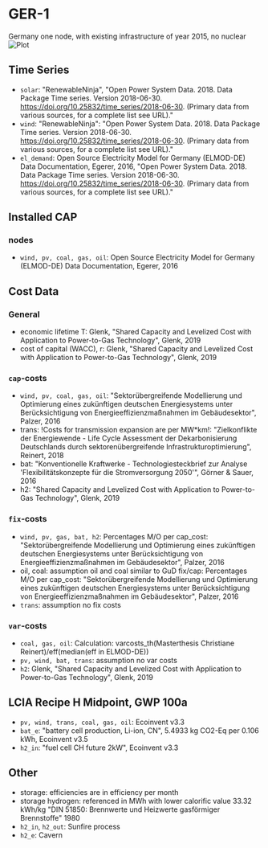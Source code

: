 # GER-1 #
Germany one node,  with existing infrastructure of year 2015, no nuclear
![Plot](assets/GER_1.svg)
## Time Series
- `solar`: "RenewableNinja",  "Open Power System Data. 2018. Data Package Time series. Version 2018-06-30. https://doi.org/10.25832/time_series/2018-06-30. (Primary data from various sources, for a complete list see URL)."
- `wind`: "RenewableNinja":  "Open Power System Data. 2018. Data Package Time series. Version 2018-06-30. https://doi.org/10.25832/time_series/2018-06-30. (Primary data from various sources, for a complete list see URL)."
- `el_demand`: Open Source Electricity Model for Germany (ELMOD-DE) Data Documentation, Egerer, 2016, "Open Power System Data. 2018. Data Package Time series. Version 2018-06-30. https://doi.org/10.25832/time_series/2018-06-30. (Primary data from various sources, for a complete list see URL)."

## Installed CAP
### nodes
- `wind, pv, coal, gas, oil`: Open Source Electricity Model for Germany (ELMOD-DE) Data Documentation, Egerer, 2016

## Cost Data
### General
- economic lifetime T: Glenk, "Shared Capacity and Levelized Cost with Application to Power-to-Gas Technology", Glenk, 2019
- cost of capital (WACC), r:  Glenk, "Shared Capacity and Levelized Cost with Application to Power-to-Gas Technology", Glenk, 2019
### `cap`-costs
- `wind, pv, coal, gas, oil`: "Sektorübergreifende Modellierung und Optimierung eines zukünftigen deutschen Energiesystems unter Berücksichtigung von Energieeffizienzmaßnahmen im Gebäudesektor", Palzer, 2016
- trans: !Costs for transmission expansion are per MW*km!: "Zielkonflikte der Energiewende - Life Cycle Assessment der Dekarbonisierung Deutschlands durch sektorenübergreifende Infrastrukturoptimierung", Reinert, 2018
- bat: "Konventionelle Kraftwerke - Technologiesteckbrief zur Analyse 'Flexibilitätskonzepte für die Stromversorgung 2050'", Görner & Sauer, 2016
- h2: "Shared Capacity and Levelized Cost with Application to Power-to-Gas Technology", Glenk, 2019
### `fix`-costs
- `wind, pv, gas, bat, h2`: Percentages M/O per cap_cost: "Sektorübergreifende Modellierung und Optimierung eines zukünftigen deutschen Energiesystems unter Berücksichtigung von Energieeffizienzmaßnahmen im Gebäudesektor", Palzer, 2016
- oil, coal: assumption oil and coal similar to GuD fix/cap: Percentages M/O per cap_cost: "Sektorübergreifende Modellierung und Optimierung eines zukünftigen deutschen Energiesystems unter Berücksichtigung von Energieeffizienzmaßnahmen im Gebäudesektor", Palzer, 2016
- `trans`: assumption no fix costs
### `var`-costs
- `coal, gas, oil`: Calculation: varcosts_th(Masterthesis Christiane Reinert)/eff(median(eff in ELMOD-DE))
- `pv, wind, bat, trans`: assumption no var costs
- `h2`: Glenk, "Shared Capacity and Levelized Cost with Application to Power-to-Gas Technology", Glenk, 2019

## LCIA Recipe H Midpoint, GWP 100a
- `pv, wind, trans, coal, gas, oil`: Ecoinvent v3.3
- `bat_e`: "battery cell production, Li-ion, CN", 5.4933 kg CO2-Eq per 0.106 kWh, Ecoinvent v3.5
- `h2_in`: "fuel cell CH future 2kW", Ecoinvent v3.3

## Other
- storage: efficiencies are in efficiency per month
- storage hydrogen: referenced in MWh with lower calorific value 33.32 kWh/kg "DIN 51850: Brennwerte und Heizwerte gasförmiger Brennstoffe" 1980
- `h2_in`, `h2_out`: Sunfire process
- `h2_e`: Cavern
